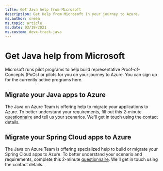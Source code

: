 ```yaml
---
title: Get Java help from Microsoft
description: Get Help from Microsoft in your journey to Azure.
ms.author: sreea
ms.topic: article
ms.date: 03/19/2021
ms.custom: devx-track-java
---
```


# Get Java help from Microsoft

Microsoft runs pilot programs to help build representative Proof-of-Concepts (PoCs) or pilots for you on your journey to Azure. You can sign up for the currently active programs here.

## Migrate your Java apps to Azure

The Java on Azure Team is offering help to migrate your applications to Azure. To better understand your requirements, fill out this 2-minute [questionnaire](https://aka.ms/migrate-my-java-app) and tell us your scenarios. We'll get in touch using the contact details.

## Migrate your Spring Cloud apps to Azure

The Java on Azure Team is offering specialized help to build or migrate your Spring Cloud apps to Azure. To better understand your scenario and requirements, complete this 2-minute [questionnaire](https://microsoft.qualtrics.com/jfe/form/SV_8expNcB9iF1aFHD?Q_CHL=akams). We'll get in touch using the contact details.
